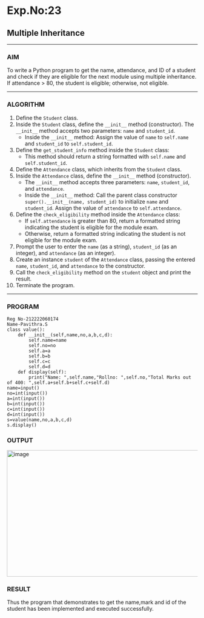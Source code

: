 # Exp.No:23  
## Multiple Inheritance

---

### AIM  
To write a Python program to get the name, attendance, and ID of a student and check if they are eligible for the next module using multiple inheritance. If attendance > 80, the student is eligible; otherwise, not eligible.

---

### ALGORITHM

1. Define the `Student` class.
2. Inside the `Student` class, define the `__init__` method (constructor). The `__init__` method accepts two parameters: `name` and `student_id`.
    - Inside the `__init__` method: Assign the value of `name` to `self.name` and `student_id` to `self.student_id`.
3. Define the `get_student_info` method inside the `Student` class:
    - This method should return a string formatted with `self.name` and `self.student_id`.
4. Define the `Attendance` class, which inherits from the `Student` class.
5. Inside the `Attendance` class, define the `__init__` method (constructor).
    - The `__init__` method accepts three parameters: `name`, `student_id`, and `attendance`.
    - Inside the `__init__` method: Call the parent class constructor `super().__init__(name, student_id)` to initialize `name` and `student_id`. Assign the value of `attendance` to `self.attendance`.
6. Define the `check_eligibility` method inside the `Attendance` class:
    - If `self.attendance` is greater than 80, return a formatted string indicating the student is eligible for the module exam.
    - Otherwise, return a formatted string indicating the student is not eligible for the module exam.
7. Prompt the user to enter the `name` (as a string), `student_id` (as an integer), and `attendance` (as an integer).
8. Create an instance `student` of the `Attendance` class, passing the entered `name`, `student_id`, and `attendance` to the constructor.
9. Call the `check_eligibility` method on the `student` object and print the result.
10. Terminate the program.

---

### PROGRAM

```
Reg No-212222060174
Name-Pavithra.S
class value():
    def __init__(self,name,no,a,b,c,d):
        self.name=name
        self.no=no
        self.a=a
        self.b=b
        self.c=c
        self.d=d
    def display(self):
        print("Name: ",self.name,"Rollno: ",self.no,"Total Marks out of 400: ",self.a+self.b+self.c+self.d)
name=input()
no=int(input())
a=int(input())
b=int(input())
c=int(input())
d=int(input())
s=value(name,no,a,b,c,d)
s.display()

```

### OUTPUT

<img width="1177" height="334" alt="image" src="https://github.com/user-attachments/assets/5b8db1a8-9caa-4e01-8111-f90445c60776" />

### RESULT

Thus the program that demonstrates to get the name,mark and id of the student has been implemented and executed successfully.


